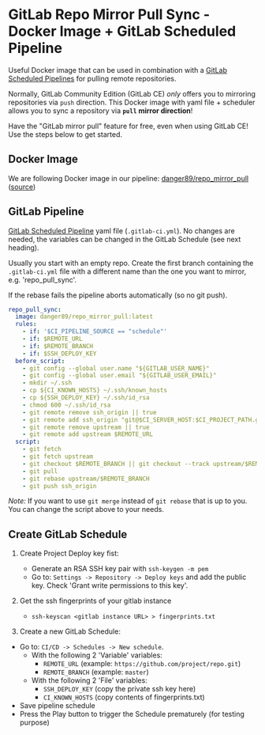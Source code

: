# GitLab Repo Mirror Pull Sync - Docker Image + GitLab Scheduled Pipeline

Useful Docker image that can be used in combination with a [GitLab Scheduled Pipelines](https://docs.gitlab.com/ee/ci/pipelines/schedules.html) for pulling remote repositories.

Normally, GitLab Community Edition (GitLab CE) _only_ offers you to mirroring repositories via `push` direction. This Docker image with yaml file + scheduler allows you to sync a repository via **`pull` mirror direction**!

Have the "GitLab mirror pull" feature for free, even when using GitLab CE! Use the steps below to get started.

## Docker Image

We are following Docker image in our pipeline: [danger89/repo_mirror_pull](https://hub.docker.com/r/danger89/repo_mirror_pull) ([source](./Dockerfile))

## GitLab Pipeline

[GitLab Scheduled Pipeline](https://docs.gitlab.com/ee/ci/pipelines/schedules.html) yaml file (`.gitlab-ci.yml`). No changes are needed, the variables can be changed in the GitLab Schedule (see next heading).

Usually you start with an empty repo. Create the first branch containing the `.gitlab-ci.yml` file with a different name than the one you want to mirror, e.g. 'repo_pull_sync'.

If the rebase fails the pipeline aborts automatically (so no git push).

```yml
repo_pull_sync:
  image: danger89/repo_mirror_pull:latest
  rules:
    - if: '$CI_PIPELINE_SOURCE == "schedule"'
    - if: $REMOTE_URL
    - if: $REMOTE_BRANCH
    - if: $SSH_DEPLOY_KEY
  before_script:
    - git config --global user.name "${GITLAB_USER_NAME}"
    - git config --global user.email "${GITLAB_USER_EMAIL}"
    - mkdir ~/.ssh
    - cp ${CI_KNOWN_HOSTS} ~/.ssh/known_hosts
    - cp ${SSH_DEPLOY_KEY} ~/.ssh/id_rsa
    - chmod 600 ~/.ssh/id_rsa
    - git remote remove ssh_origin || true
    - git remote add ssh_origin "git@$CI_SERVER_HOST:$CI_PROJECT_PATH.git" 
    - git remote remove upstream || true
    - git remote add upstream $REMOTE_URL
  script:
    - git fetch
    - git fetch upstream
    - git checkout $REMOTE_BRANCH || git checkout --track upstream/$REMOTE_BRANCH
    - git pull
    - git rebase upstream/$REMOTE_BRANCH
    - git push ssh_origin
```

*Note:* If you want to use `git merge` instead of `git rebase` that is up to you. You can change the script above to your needs.

## Create GitLab Schedule

1. Create Project Deploy key fist:

   * Generate an RSA SSH key pair with `ssh-keygen -m pem`
   * Go to: `Settings -> Repository -> Deploy keys` and add the public key. Check 'Grant write permissions to this key'. 

2. Get the ssh fingerprints of your gitlab instance

   * `ssh-keyscan <gitlab instance URL> > fingerprints.txt`

3. Create a new GitLab Schedule:

* Go to: `CI/CD -> Schedules -> New schedule`. 
  * With the following 2 'Variable' variables:
    * `REMOTE_URL` (example: `https://github.com/project/repo.git`)
    * `REMOTE_BRANCH` (example: `master`)
  * With the following 2 'File' variables:
    * `SSH_DEPLOY_KEY` (copy the private ssh key here)
    * `CI_KNOWN_HOSTS` (copy contents of fingerprints.txt)
* Save pipeline schedule
* Press the Play button to trigger the Schedule prematurely (for testing purpose)
